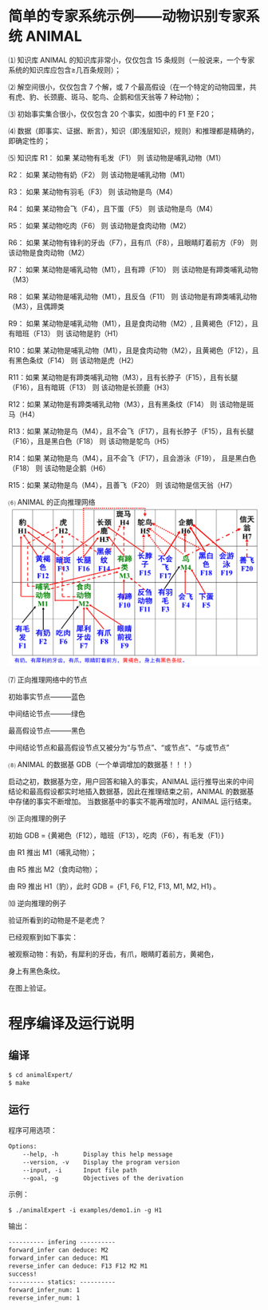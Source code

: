 # 简单的专家系统示例——动物识别专家系统 ANIMAL
⑴ 知识库 ANIMAL 的知识库非常小，仅仅包含 15 条规则（一般说来，一个专家系统的知识库应包含≥几百条规则）；

⑵ 解空间很小，仅仅包含 7 个解，或 7 个最高假设（在一个特定的动物园里，共有虎、豹、长颈鹿、斑马、鸵鸟、企鹅和信天翁等 7 种动物）；

⑶ 初始事实集合很小，仅仅包含 20 个事实，如图中的 F1 至 F20；

⑷ 数据（即事实、证据、断言），知识（即浅层知识，规则）和推理都是精确的，即确定性的；

⑸ 知识库
R1： 如果 某动物有毛发（F1）
 则 该动物是哺乳动物（M1）

R2： 如果 某动物有奶（F2）
 则 该动物是哺乳动物（M1）

R3： 如果 某动物有羽毛（F3）
 则 该动物是鸟（M4）

R4： 如果 某动物会飞（F4），且下蛋（F5）
 则 该动物是鸟（M4）

R5： 如果 某动物吃肉（F6）
 则 该动物是食肉动物（M2）

R6： 如果 某动物有锋利的牙齿（F7），且有爪（F8），且眼睛盯着前方（F9）
 则 该动物是食肉动物（M2）

R7： 如果 某动物是哺乳动物（M1），且有蹄（F10）
 则 该动物是有蹄类哺乳动物（M3）

R8： 如果 某动物是哺乳动物（M1），且反刍（F11）
 则 该动物是有蹄类哺乳动物（M3），且偶蹄类

R9： 如果 某动物是哺乳动物（M1），且是食肉动物（M2）, 且黄褐色（F12），且有暗班（F13）
 则 该动物是豹（H1）

R10：如果 某动物是哺乳动物（M1），且是食肉动物（M2），且黄褐色（F12），且有黑色条纹（F14）
 则 该动物是虎（H2）

R11：如果 某动物是有蹄类哺乳动物（M3），且有长脖子（F15），且有长腿（F16），且有暗斑（F13）
 则 该动物是长颈鹿（H3）

R12：如果 某动物是有蹄类哺乳动物（M3），且有黑条纹（F14）
 则 该动物是斑马（H4）

R13：如果 某动物是鸟（M4），且不会飞（F17），且有长脖子（F15），且有长腿（F16），且是黑白色（F18）
 则 该动物是鸵鸟（H5）

R14：如果 某动物是鸟（M4），且不会飞（F17），且会游泳（F19）， 且是黑白色（F18）
 则 该动物是企鹅（H6）

R15：如果 某动物是鸟（M4），且善飞（F20）
 则 该动物是信天翁（H7）

⑹ ANIMAL 的正向推理网络
![alt text](assets/image.png)

⑺ 正向推理网络中的节点

初始事实节点———蓝色

中间结论节点———绿色

最高假设节点———黑色

中间结论节点和最高假设节点又被分为“与节点”、“或节点”、“与或节点”

⑻ ANIMAL 的数据基 GDB（一个单调增加的数据基！！！）

启动之初，数据基为空，用户回答和输入的事实，ANIMAL 运行推导出来的中间结论和最高假设都实时地插入数据基，因此在推理结束之前，ANIMAL 的数据基中存储的事实不断增加。
当数据基中的事实不能再增加时，ANIMAL 运行结束。

⑼ 正向推理的例子

初始 GDB = {黄褐色（F12），暗班（F13），吃肉（F6），有毛发（F1）}

由 R1 推出 M1（哺乳动物）；

由 R5 推出 M2（食肉动物）；

由 R9 推出 H1（豹），此时 GDB = ｛F1, F6, F12, F13, M1, M2, H1｝。

⑽ 逆向推理的例子

验证所看到的动物是不是老虎？

已经观察到如下事实：

被观察动物：有奶，有犀利的牙齿，有爪，眼睛盯着前方，黄褐色，

身上有黑色条纹。

在图上验证。


# 程序编译及运行说明
## 编译
```shell
$ cd animalExpert/
$ make
```
## 运行
程序可用选项：
```shell
Options:
    --help, -h       Display this help message
    --version, -v    Display the program version
    --input, -i      Input file path
    --goal, -g       Objectives of the derivation
```
示例：
```shell 
$ ./animalExpert -i examples/demo1.in -g H1
```
输出：
```shell
---------- infering ----------
forward_infer can deduce: M2
forward_infer can deduce: M1
reverse_infer can deduce: F13 F12 M2 M1 
success!
---------- statics: ----------
forward_infer_num: 1
reverse_infer_num: 1
```